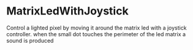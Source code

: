 # MatrixLedWithJoystick

Control a lighted pixel by moving it around the matrix led with a joystick controller.
when the small dot touches the perimeter of the led matrix a sound is produced
